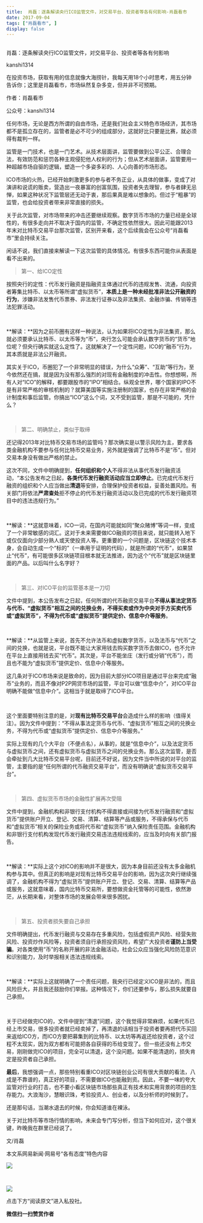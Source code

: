 ```yaml
---
title:  肖磊：逐条解读央行ICO监管文件，对交易平台、投资者等各有何影响-肖磊看市
date: 2017-09-04
tags: ["肖磊看市", ]
display: false
---
```



## 



肖磊：逐条解读央行ICO监管文件，对交易平台、投资者等各有何影响




kanshi1314




在投资市场，获取有用的信息就像大海捞针，我每天用18个小时思考，用五分钟告诉你；这里是肖磊看市，市场纵然复杂多变，但并非不可预期。


作者：肖磊看市

公众号：kanshi1314



任何市场，无论是西方所谓的自由市场，还是我们社会主义特色市场经济，其市场都不是孤立存在的，监管者是必不可少的组成部分，这就好比只要是比赛，就必须得有裁判一样。



监管是一门技术，也是一门艺术。从技术层面讲，监管要做到公平公正、合理合法，有效防范和惩罚各种主观侵犯他人权利的行为；但从艺术层面讲，监管要用一种超越市场自驱的逻辑，塑造一个多姿多彩的、人心向善的市场形态。



ICO市场的火热，已经开始刺激更多的参与者不务正业，从具体的做事，变成了对演讲和说谎的贩卖，营造出一夜暴富的创富氛围，投资者失去理智，参与者肆无忌惮，如果这种状况下监管层还无动于衷，那后果真是难以想象的。但过于“粗暴”的监管，也会给投资者带来非常直接的损失。



关于此次监管，对市场带来的冲击还要继续观察。数字货币市场的力量已经是全球性的，有很多走向并不取决于国内的监管，不确定性依然很大。因此可能跟2013年末对比特币交易平台那次监管，区别开来看，这个后续我会在公众号“肖磊看市”里会持续关注。



闲话不说，我们直接来解读一下这次监管的具体情况。有很多东西可能你从表面是看不出来的。



> 第一、给ICO定性



按照央行的定性：代币发行融资是指融资主体通过代币的违规发售、流通，向投资者筹集比特币、以太币等所谓“虚拟货币”，**本质上是一种未经批准非法公开融资的行为**，涉嫌非法发售代币票券、非法发行证券以及非法集资、金融诈骗、传销等违法犯罪活动。

&nbsp;

**解读：**因为之前币圈有这样一种说法，认为如果将ICO定性为非法集资，那么就必须要承认比特币、以太币等为“币”，央行怎么可能会承认数字货币的“货币”地位呢？但央行确实就这么定性了。这就解决了一个定性问题，ICO的“融币”行为，其本质就是非法公开融资。



其实关于ICO，币圈犯了一个非常明显的错误，为什么“众筹”、“互助”等行为，至今依然还在搞，就是因为没有那么强烈的对现有金融制度的冲击性。你想想啊，所有人对“ICO”的解释，都要跟股市的“IPO”相结合。纵观全世界，哪个国家的IPO不是有非常严格的审核机制的？就算美国等实施注册制的国家，也存在非常严格的会计制度和事后监管。你搞出“ICO”这么个词，又不受到监管，那是不可能的，凭什么？

&nbsp;

> 第二、明确禁止，类似于取缔



还记得2013年对比特币交易市场的监管吗？那次确实是以警示风险为主，要求各类金融机构不要参与任何比特币交易业务，另外就是强调了比特币不是“币”。但对交易本身没有做出严格的禁止。



这次不同，文件中明确提到，**任何组织和个人**不得非法从事代币发行融资活动，“本公告发布之日起，**各类代币发行融资活动应当立即停止**。已完成代币发行融资的组织和个人应当做出**清退**等安排，合理保护投资者权益，妥善处置风险。有关部门将依法**严肃查处**拒不停止的代币发行融资活动以及已完成的代币发行融资项目中的违法违规行为。”

&nbsp;

**解读：**这就意味着，ICO一词，在国内可能就如同“聚众赌博”等词一样，变成了一个非常敏感的词汇。这对于未来需要做ICO融资的项目来说，就只能转入地下或仅仅面向少部分熟人或天使投资人等。更重要的一个问题是，区块链这个技术本身，会自动生成一个“标的”（一串用于证明的代码），就是所谓的“代币”，如果禁止“代币”，有可能很多区块链项目根本就无法推进，因为这个“代币”就是区块链里面的产品。以后叫什么名字好？

&nbsp;

> 第三、对ICO平台的监管基本是一刀切



文件中提到，本公告发布之日起，任何所谓的代币融资交易平台**不得从事法定货币与代币、“虚拟货币”相互之间的兑换业务，不得买卖或作为中央对手方买卖代币或“虚拟货币”，不得为代币或“虚拟货币”提供定价、信息中介等服务**。

&nbsp;

**解读：**从监管上来说，首先不允许法币和虚拟数字货币，以及法币与“代币”之间的兑换，也就是说，平台既不能让大家用钱去购买数字货币去做ICO，也不允许在平台上直接用钱去买“代币”。其次是，平台不能坐庄（发行或分销“代币”），而且也不能为“虚拟货币”提供定价、信息中介等服务。



这几条对于ICO市场来说是致命的，因为目前大部分ICO项目是通过平台来完成“融币”业务的，而且不像对P2P网贷市场的监管，平台可以做“信息中介”，对ICO平台明确不能做“信息中介”。这相当于就是取缔了ICO平台。

&nbsp;

这个里面要特别注意的是，对**现有比特币交易平台**会造成什么样的影响（值得关注）。因为文件中提到：“不得从事法定货币与代币、“虚拟货币”相互之间的兑换业务，不得为代币或“虚拟货币”提供定价、信息中介等服务。”



实际上现有的几个大平台（不便点名），从事的，就是“信息中介”，以及法定货币与虚拟货币之间，还有虚拟货币与虚拟货币之间的兑换业务。那么这次监管，是否会牵扯到几大比特币交易平台呢，目前还不好说，因为文件当中所说的对平台的监管，主要指的是“任何所谓的代币融资交易平台”，而没有明确说“虚拟货币交易平台”。

&nbsp;

> 第四、虚拟货币市场的金融性扩展再次受阻



文件中提到，金融机构和非银行支付机构不得直接或间接为代币发行融资和“虚拟货币”提供账户开立、登记、交易、清算、结算等产品或服务，不得承保与代币和“虚拟货币”相关的保险业务或将代币和“虚拟货币”纳入保险责任范围。金融机构和非银行支付机构发现代币发行融资交易违法违规线索的，应当及时向有关部门报告。

&nbsp;

**解读：**实际上这个对ICO的影响并不是很大，因为本身目前还没有太多金融机构参与其中。但真正的影响是对现有比特币交易平台的影响，因为这次央行继续强调了，金融机构不得为“虚拟货币”提供账户开立、登记、交易、清算、结算等产品或服务，这就意味着，国内比特币交易所，要想做资金托管等的可能性，依然渺茫，从长期来看，对整体市场的发展会带来很多困扰。

&nbsp;

> 第五、投资者损失要自己承担



文件明确提出，代币发行融资与交易存在多重风险，包括虚假资产风险、经营失败风险、投资炒作风险等，投资者须自行承担投资风险，希望广大投资者**谨防上当受骗**。对各类使用“币”的名称开展的非法金融活动，社会公众应当强化风险防范意识和识别能力，及时举报相关违法违规线索。

&nbsp;

**解读：**实际上这就明确了一个责任问题，我央行已经定义ICO是非法的，而且风险巨大，并且我还鼓励你们举报。这种情况下，你们还要参与，那么损失就要自己承担。

&nbsp;

关于已经做完ICO的，文件中提到“清退”问题，这个我觉得非常麻烦，如果代币已经上市交易，很多投资者就已经卖掉了，再清退的话相当于投资者要再把代币买回来返给ICO方，而ICO方要把募集到的比特币、以太坊等再返还给投资者，这个过程不太现实，因为双方都有可能把各自获得的币给变现了。但一些还没有上市交易，刚刚做完ICO的项目，完全可以清退，这个没问题。如果不能清退的，损失肯定是投资者自己承担。



**最后**，我想强调一点，那些特别看重ICO对区块链创业公司有很大贡献的看法，八成是不靠谱的，真正好的项目，不需要做ICO也能融到资。因此，不要一味的夸大监管对行业的打击，也不要小看区块链市场那些真正有技术和实用背景的项目的生存能力。大浪淘沙，慧眼识珠，考验投资人、创业者，以及分析师的时候到了。



还是那句话，当潮水退去的时候，你会知道谁在裸泳。



关于对比特币等市场行情的影响，未来会专门写分析，但当下如何应对，这个很关键，昨晚我在群里已经说了。



文/肖磊



本文系网易新闻·网易号“各有态度”特色内容



<img data-s="300,640" data-type="jpeg" src="https://mmbiz.qpic.cn/mmbiz_jpg/rIYcHn0KrPTD5oOSFehqZoiaIJR2giaAf0icibVGNzg58WD0OIlAFUtoTAA9dI2fSUFLzBHuRHRrnmQPATIVy5jG4A/0?wx_fmt=jpeg" class="" data-ratio="1.7777777777777777" data-w="1242"/>

&nbsp;

<img data-s="300,640" data-type="jpeg" src="https://mmbiz.qpic.cn/mmbiz_jpg/rIYcHn0KrPRSDsuaDLqZPXBDQYrbp4VSXPZ3e69jU2oibiaox83HWSZWomSpMIJqaUxibT5epL18tUXTsUFcuGFXQ/0?wx_fmt=jpeg" class="" data-ratio="0.7515625" data-w="1280"/>

点击下方“阅读原文”进入私投社。


**微信扫一扫赞赏作者**